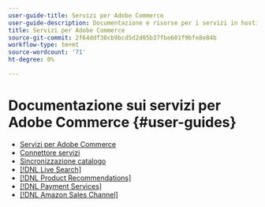 ```yaml
---
user-guide-title: Servizi per Adobe Commerce
user-guide-description: Documentazione e risorse per i servizi in hosting che forniscono funzionalità estese ad Adobe Commerce e Magenti Open Source.
title: Servizi per Adobe Commerce
source-git-commit: 2f64ddf30cb9bcd5d2d05b37fbe601f9bfe8e84b
workflow-type: tm+mt
source-wordcount: '71'
ht-degree: 0%

---
```


# Documentazione sui servizi per Adobe Commerce {#user-guides}

- [Servizi per Adobe Commerce](home.md)
- [Connettore servizi](https://docs.magento.com/user-guide/system/saas.html)
- [Sincronizzazione catalogo](https://docs.magento.com/user-guide/system/catalog-sync.html)
- [[!DNL Live Search]](https://experienceleague.adobe.com/docs/commerce-merchant-services/live-search/overview.html)
- [[!DNL Product Recommendations]](https://docs.magento.com/user-guide/recommendations/overview.html)
- [[!DNL Payment Services]](https://experienceleague.adobe.com/docs/commerce-merchant-services/payment-services/guide-overview.html)
- [[!DNL Amazon Sales Channel]](https://experienceleague.adobe.com/docs/commerce-channels/amazon/guide-overview.html)

